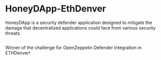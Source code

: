 # HoneyDApp-EthDenver
HoneyDApp is a security defender application designed to mitigate the damage that decentralized applications could face from various security threats. 

## 
Winner of the challenge for OpenZeppelin Defender Integration in ETHDenver!
